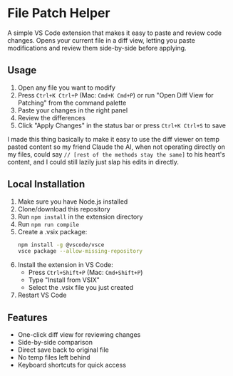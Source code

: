 # File Patch Helper

A simple VS Code extension that makes it easy to paste and review code changes. Opens your current file in a diff view, letting you paste modifications and review them side-by-side before applying.

## Usage

1. Open any file you want to modify
2. Press `Ctrl+K Ctrl+P` (Mac: `Cmd+K Cmd+P`) or run "Open Diff View for Patching" from the command palette
3. Paste your changes in the right panel
4. Review the differences
5. Click "Apply Changes" in the status bar or press `Ctrl+K Ctrl+S` to save

I made this thing basically to make it easy to use the diff viewer on temp pasted content so my friend Claude the AI, when not operating directly on my files, could say `// [rest of the methods stay the same]` to his heart's content, and I could still lazily just slap his edits in directly.

## Local Installation

1. Make sure you have Node.js installed
2. Clone/download this repository
3. Run `npm install` in the extension directory
4. Run `npm run compile`
5. Create a .vsix package:
   ```bash
   npm install -g @vscode/vsce
   vsce package --allow-missing-repository
   ```
6. Install the extension in VS Code:
   - Press `Ctrl+Shift+P` (Mac: `Cmd+Shift+P`)
   - Type "Install from VSIX"
   - Select the .vsix file you just created
7. Restart VS Code

## Features

- One-click diff view for reviewing changes
- Side-by-side comparison
- Direct save back to original file
- No temp files left behind
- Keyboard shortcuts for quick access